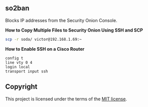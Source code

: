 ## so2ban
Blocks IP addresses from the Security Onion Console.

**How to Copy Multiple Files to Security Onion Using SSH and SCP**
```bash
scp -r soda/ victor@192.168.1.69:~
```

**How to Enable SSH on a Cisco Router**
```
config t
line vty 0 4
login local
transport input ssh
```

## Copyright
This project is licensed under the terms of the [MIT license](/LICENSE). 

